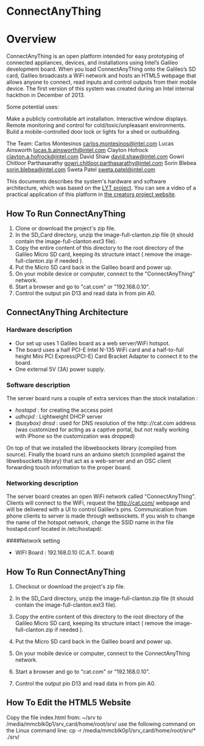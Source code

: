 ConnectAnyThing
============

# Overview

ConnectAnyThing is an open platform intended for easy prototyping of connected appliances, devices, and installations using Intel’s Galileo development board.  When you load ConnectAnyThing onto the Galileo’s SD card, Galileo broadcasts a WiFi network and hosts an HTML5 webpage that allows anyone to connect, read inputs and control outputs from their mobile device. The first version of this system was created during an Intel internal hackthon in December of 2013.


Some potential uses:

Make a publicly controllable art installation.
Interactive window displays.
Remote monitoring and control for cold/toxic/unpleasant environments.
Build a mobile-controlled door lock or lights for a shed or outbuilding.


The Team:
Carlos Montesinos <carlos.montesinos@intel.com>
Lucas Ainsworth <lucas.b.ainsworth@intel.com>
Clayton Hofrock <clayton.a.hofrock@intel.com>
David Shaw <david.shaw@intel.com>
Gowri Chitloor Parthasarathy <gowri.chitloor.parthasarathy@intel.com>
Sorin Blebea <sorin.blebea@intel.com>
Sweta Patel <sweta.patel@intel.com>

This documents describes the system's hardware and software architecture, which was based on the [LYT project]( https://github.com/secondstory/LYT ). You can see a video of a practical application of this platform in [the creators project website](http://thecreatorsproject.vice.com/the-makers-series/the-makers-lit-by-second-story).

## How To Run ConnectAnyThing

1) Clone or download the project's zip file.
2) In the SD_Card directory, unzip the image-full-clanton.zip file (it should contain the image-full-clanton.ext3 file).
3) Copy the entire content of this directory to the root directory of the Galileo Micro SD card, keeping its structure intact ( remove the image-full-clanton.zip if needed ).
4) Put the Micro SD card back in the Galileo board and power up.
5) On your mobile device or computer, connect to the "ConnectAnyThing" network.
6) Start a browser and go to "cat.com" or "192.168.0.10".
7) Control the output pin D13 and read data in from pin A0.

## ConnectAnyThing Architecture 

### Hardware description

* Our set up uses 1 Galileo board as a web server/WiFi hotspot.
* The board uses a half PCI-E Intel N-135 WiFi card and a half-to-full height Mini PCI Express(PCI-E) Card Bracket Adapter to connect it to the board.
* One external 5V (3A) power supply.

### Software description

The server board runs a couple of extra services than the stock installation :

* *hostapd* : for creating the access point
* *udhcpd* : Lightweight DHCP server
* *(busybox) dnsd* : used for DNS resolution of the http:://cat.com address (was customized for acting as a captive portal, but not really working with iPhone so the customization was dropped)

On top of that we installed the libwebsockets library (compiled from source).
Finally the board runs an arduino sketch (compiled against the libwebsockets library) that act as a web-server and an OSC client forwarding touch information to the proper board.

### Networking description

The server board creates an open WiFi network called "ConnectAnyThing".
Clients will connect to the WiFi, request the http://cat.com/ webpage and will be delivered with a UI to control Galileo's pins.
Communication from phone clients to server is made through websockets.
If you wish to change the name of the hotspot network, change the SSID name in the file hostapd.conf located in /etc/hostapd/.

####Network setting
 
* WIFI Board : 192.168.0.10  (C.A.T. board)

## How To Run ConnectAnyThing

1) Checkout or download the project's zip file.

2) In the SD_Card directory, unzip the image-full-clanton.zip file (it should contain the image-full-clanton.ext3 file).

3) Copy the entire content of this directory to the root directory of the Galileo Micro SD card, keeping its structure intact ( remove the image-full-clanton.zip if needed ).

4) Put the Micro SD card back in the Galileo board and power up.

5) On your mobile device or computer, connect to the ConnectAnyThing network.

6) Start a browser and go to "cat.com" or "192.168.0.10".

7) Control the output pin D13 and read data in from pin A0.


## How To Edit the HTML5 Website
Copy the file index.html from: ~/srv to /media/mmcblk0p1/srv_card/home/root/srv/ use the following command on the Linux command line:
cp -r /media/mmcblk0p1/srv_card/home/root/srv/* ./srv/
